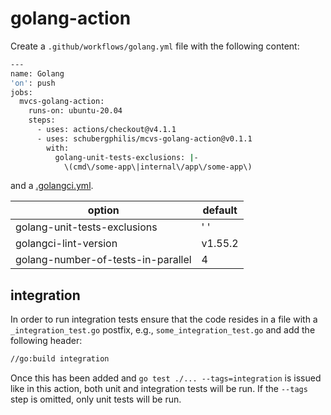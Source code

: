 # golang-action

Create a `.github/workflows/golang.yml` file with the following content:

```bash
---
name: Golang
'on': push
jobs:
  mvcs-golang-action:
    runs-on: ubuntu-20.04
    steps:
      - uses: actions/checkout@v4.1.1
      - uses: schubergphilis/mcvs-golang-action@v0.1.1
        with:
          golang-unit-tests-exclusions: |-
            \(cmd\/some-app\|internal\/app\/some-app\)
```

and a [.golangci.yml](https://golangci-lint.run/usage/configuration/).

| option                             | default |
| ---------------------------------- | ------- |
| golang-unit-tests-exclusions       | ' '     |
| golangci-lint-version              | v1.55.2 |
| golang-number-of-tests-in-parallel | 4       |

## integration

In order to run integration tests ensure that the code resides in a file with
a `_integration_test.go` postfix, e.g., `some_integration_test.go` and add the
following header:

```bash
//go:build integration
```

Once this has been added and `go test ./... --tags=integration` is issued like
in this action, both unit and integration tests will be run. If the `--tags`
step is omitted, only unit tests will be run.
